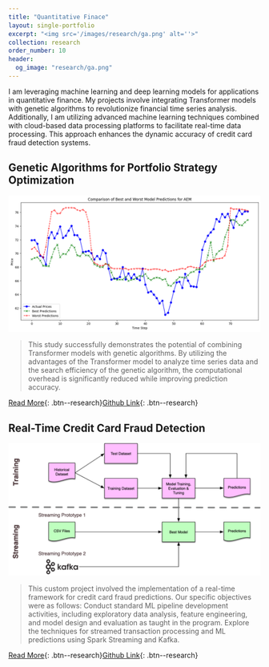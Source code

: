 ```yaml
---
title: "Quantitative Finace"
layout: single-portfolio
excerpt: "<img src='/images/research/ga.png' alt=''>"
collection: research
order_number: 10
header: 
  og_image: "research/ga.png"
---
```



I am leveraging machine learning and deep learning models for applications in quantitative finance. My projects involve integrating Transformer models with genetic algorithms to revolutionize financial time series analysis. Additionally, I am utilizing advanced machine learning techniques combined with cloud-based data processing platforms to facilitate real-time data processing. This approach enhances the dynamic accuracy of credit card fraud detection systems.



## Genetic Algorithms for Portfolio Strategy Optimization

![](/images/research/ga.png)

> This study successfully demonstrates the potential of combining Transformer models with genetic algorithms. By utilizing the advantages of the Transformer model to analyze time series data and the search efficiency of the genetic algorithm, the computational overhead is significantly reduced while improving prediction accuracy.


[Read More](/files/pdf/research/ga.pdf){: .btn--research}[Github Link](https://github.com/SigaoLi/UT_AI_Portfolio_Strategy_Optimization){: .btn--research} 


## Real-Time Credit Card Fraud Detection

![](/images/research/credit.png)

> This custom project involved the implementation of a real-time framework for credit card fraud predictions. Our specific objectives were as follows: Conduct standard ML pipeline development activities, including exploratory data analysis, feature engineering, and model design and evaluation as taught in the program. Explore the techniques for streamed transaction processing and ML predictions using Spark Streaming and Kafka.


[Read More](/files/pdf/research/credit.pdf){: .btn--research}[Github Link](https://github.com/SigaoLi/UW_BD_Credit_Card_Fraud_Detection){: .btn--research} 